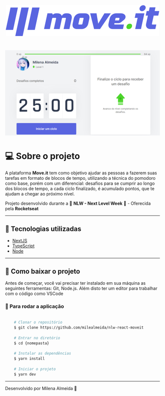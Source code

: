 <h1 align="center"> 
    <img src="./public/logo-full.svg">
</h1>

<h1 align="center"> 
    <img src="./.github/printTela.png">
</h1>

# 💻 Sobre o projeto
A plataforma **Move.it** tem como objetivo ajudar as pessoas a fazerem suas tarefas em formato de blocos de tempo, utilizando a técnica do pomodoro como base, porém com um diferencial: desafios para se cumprir ao longo dos blocos de tempo, a cada ciclo finalizado, é acumulado pontos, que te ajudam a chegar ao próximo nível.

Projeto desenvolvido durante a 🚀 **NLW - Next Level Week** 🚀 - Oferecida pela **Rocketseat**

---

## 🚀 Tecnologias utilizadas
 - [NextJS](https://nextjs.org/)
 - [TypeScript](https://www.typescriptlang.org/)
 - [Node](https://nodejs.org/en/)

---

## 🚨 Como baixar o projeto
Antes de começar, você vai precisar ter instalado em sua máquina as seguintes ferramentas: Git, Node.js. Além disto ter um editor para trabalhar com o código como VSCode

### 🏁 Para rodar a aplicação 

```bash

    # Clonar o repositório
    $ git clone https://github.com/milealmeida/nlw-react-moveit

    # Entrar no diretório
    $ cd {nomepasta}

    # Instalar as dependências
    $ yarn install

    # Iniciar o projeto
    $ yarn dev

```

---
Desenvolvido por Milena Almeida 💙